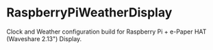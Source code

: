 # RaspberryPiWeatherDisplay
Clock and Weather configuration build for Raspberry Pi + e-Paper HAT (Waveshare 2.13") Display.  
